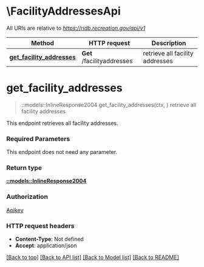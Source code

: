 # \FacilityAddressesApi

All URIs are relative to *https://ridb.recreation.gov/api/v1*

Method | HTTP request | Description
------------- | ------------- | -------------
[**get_facility_addresses**](FacilityAddressesApi.md#get_facility_addresses) | **Get** /facilityaddresses | retrieve all facility addresses


# **get_facility_addresses**
> ::models::InlineResponse2004 get_facility_addresses(ctx, )
retrieve all facility addresses

This endpoint retrieves all facility addresses.

### Required Parameters
This endpoint does not need any parameter.

### Return type

[**::models::InlineResponse2004**](inline_response_200_4.md)

### Authorization

[Apikey](../README.md#Apikey)

### HTTP request headers

 - **Content-Type**: Not defined
 - **Accept**: application/json

[[Back to top]](#) [[Back to API list]](../README.md#documentation-for-api-endpoints) [[Back to Model list]](../README.md#documentation-for-models) [[Back to README]](../README.md)


